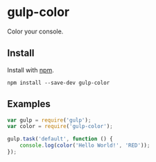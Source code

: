 # gulp-color
Color your console.

## Install

Install with [npm](https://npmjs.org/package/gulp-color).

```
npm install --save-dev gulp-color
```

## Examples

```js
var gulp = require('gulp');
var color = require('gulp-color');

gulp.task('default', function () {
	console.log(color('Hello World!', 'RED'));
});
